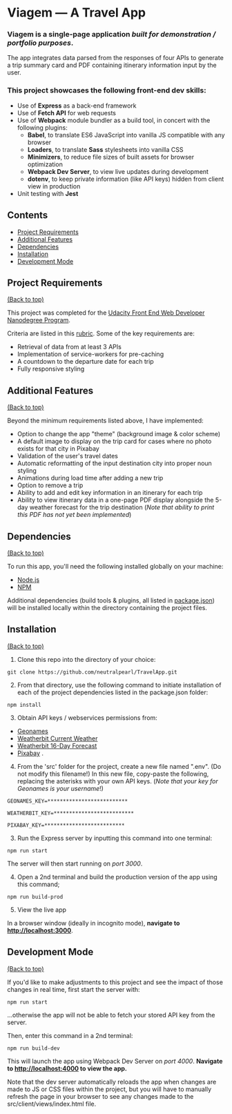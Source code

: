 # Viagem — A Travel App 

### Viagem is a single-page application *built for demonstration / portfolio purposes*.

The app integrates data parsed from the responses of four APIs to generate a trip summary card and PDF containing itinerary information input by the user.

### This project showcases the following front-end dev skills:
 - Use of **Express** as a back-end framework 
 - Use of **Fetch API** for web requests
 - Use of **Webpack** module bundler as a build tool, in concert with the following plugins:
   - **Babel**, to translate ES6 JavaScript into vanilla JS compatible with any browser
   - **Loaders**, to translate **Sass** stylesheets into vanilla CSS
   - **Minimizers**, to reduce file sizes of built assets for browser optimization
   - **Webpack Dev Server**, to view live updates during development
   - **dotenv**, to keep private information (like API keys) hidden from client view in production
 - Unit testing with **Jest**


## Contents

- [Project Requirements](#project-requirements)
- [Additional Features](#additional-features)
- [Dependencies](#dependencies)
- [Installation](#installation)
- [Development Mode](#development-mode)


## Project Requirements
[(Back to top)](#contents)

This project was completed for the [Udacity Front End Web Developer Nanodegree Program](https://www.udacity.com/course/front-end-web-developer-nanodegree--nd0011). 

Criteria are listed in this [rubric](https://review.udacity.com/#!/rubrics/3636/view).
Some of the key requirements are:
- Retrieval of data from at least 3 APIs
- Implementation of service-workers for pre-caching 
- A countdown to the departure date for each trip
- Fully responsive styling


## Additional Features
[(Back to top)](#contents)

Beyond the minimum requirements listed above, I have implemented:
- Option to change the app "theme" (background image & color scheme)
- A default image to display on the trip card for cases where no photo exists for that city in Pixabay
- Validation of the user's travel dates
- Automatic reformatting of the input destination city into proper noun styling
- Animations during load time after adding a new trip
- Option to remove a trip
- Ability to add and edit key information in an itinerary for each trip
- Ability to view itinerary data in a one-page PDF display alongside the 5-day weather forecast for the trip destination (*Note that ability to print this PDF has not yet been implemented*)


## Dependencies
[(Back to top)](#contents)

To run this app, you'll need the following installed globally on your machine:
- [Node.js](https://nodejs.org/en/)
- [NPM](https://nodejs.org/en/)

Additional dependencies (build tools & plugins, all listed in [package.json](./package.json)) will be installed locally within the directory containing the project files.


## Installation
[(Back to top)](#contents)

1. Clone this repo into the directory of your choice:

```git clone https://github.com/neutralpearl/TravelApp.git```

2. From that directory, use the following command to initiate installation of each of the project dependencies listed in the package.json folder:

```npm install```

3. Obtain API keys / webservices permissions from:
- [Geonames](http://www.geonames.org/export/geonames-search.html)
- [Weatherbit Current Weather](https://www.weatherbit.io/api/weather-current)
- [Weatherbit 16-Day Forecast](https://www.weatherbit.io/api/weather-forecast-16-day)
- [Pixabay](https://pixabay.com/api/docs/)
.

4. From the 'src' folder for the project, create a new file named ".env". (Do not modify this filename!) In this new file, copy-paste the following, replacing the asterisks with your own API keys. (*Note that your key for Geonames is your username*!)

```GEONAMES_KEY=**************************```

```WEATHERBIT_KEY=**************************```

```PIXABAY_KEY=**************************```

3. Run the Express server by inputting this command into one terminal:

```npm run start```

The server will then start running on *port 3000*.

4. Open a 2nd terminal and build the production version of the app using this command;

```npm run build-prod```

5. View the live app

In a browser window (ideally in incognito mode), **navigate to [http://localhost:3000](http://localhost:3000)**.


## Development Mode
[(Back to top)](#contents)

If you'd like to make adjustments to this project and see the impact of those changes in real time, first start the server with:

```npm run start```

...otherwise the app will not be able to fetch your stored API key from the server.

Then, enter this command in a 2nd terminal:

```npm run build-dev```

This will launch the app using Webpack Dev Server on *port 4000*. **Navigate to [http://localhost:4000](http://localhost:4000) to view the app.**

Note that the dev server automatically reloads the app when changes are made to JS or CSS files within the project, but you will have to manually refresh the page in your browser to see any changes made to the src/client/views/index.html file.
